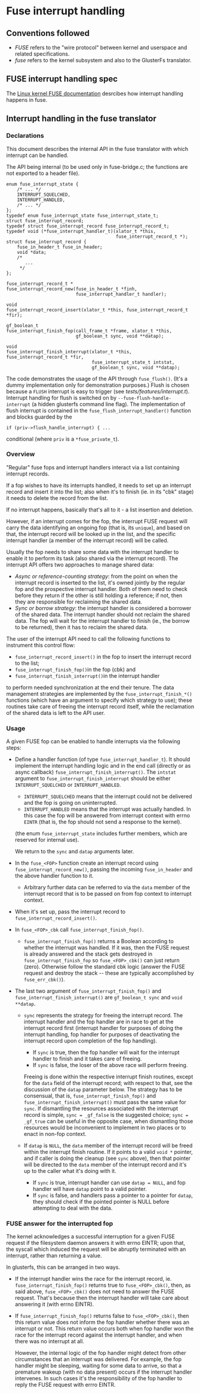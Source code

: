 # Fuse interrupt handling

## Conventions followed

- *FUSE* refers to the "wire protocol" between kernel and userspace and
  related specifications.
- *fuse* refers to the kernel subsystem and also to the GlusterFs translator.

## FUSE interrupt handling spec

The [Linux kernel FUSE documentation](https://git.kernel.org/pub/scm/linux/kernel/git/torvalds/linux.git/tree/Documentation/filesystems/fuse.txt?h=v4.18#n148)
desrcibes how interrupt handling happens in fuse.

## Interrupt handling in the fuse translator

### Declarations

This document describes the internal API in the fuse translator with which
interrupt can be handled.

The API being internal (to be used only in fuse-bridge.c; the functions are
not exported to a header file).

```
enum fuse_interrupt_state {
    /* ... */
    INTERRUPT_SQUELCHED,
    INTERRUPT_HANDLED,
    /* ... */
};
typedef enum fuse_interrupt_state fuse_interrupt_state_t;
struct fuse_interrupt_record;
typedef struct fuse_interrupt_record fuse_interrupt_record_t;
typedef void (*fuse_interrupt_handler_t)(xlator_t *this,
                                         fuse_interrupt_record_t *);
struct fuse_interrupt_record {
    fuse_in_header_t fuse_in_header;
    void *data;
    /*
       ...
     */
};

fuse_interrupt_record_t *
fuse_interrupt_record_new(fuse_in_header_t *finh,
                          fuse_interrupt_handler_t handler);

void
fuse_interrupt_record_insert(xlator_t *this, fuse_interrupt_record_t *fir);

gf_boolean_t
fuse_interrupt_finish_fop(call_frame_t *frame, xlator_t *this,
                          gf_boolean_t sync, void **datap);

void
fuse_interrupt_finish_interrupt(xlator_t *this, fuse_interrupt_record_t *fir,
                                fuse_interrupt_state_t intstat,
                                gf_boolean_t sync, void **datap);
```

The code demonstrates the usage of the API through `fuse_flush()`. (It's a
dummy implementation only for demonstration purposes.) Flush is chosen
because a `FLUSH` interrupt is easy to trigger (see
*tests/features/interrupt.t*). Interrupt handling for flush is switched on
by `--fuse-flush-handle-interrupt` (a hidden glusterfs command line flag).
The implementation of flush interrupt is contained in the
`fuse_flush_interrupt_handler()` function and blocks guarded by the

```
if (priv->flush_handle_interrupt) { ...
```

conditional (where `priv` is a `*fuse_private_t`).

### Overview

"Regular" fuse fops and interrupt handlers interact via a list containing
interrupt records.

If a fop wishes to have its interrupts handled, it needs to set up an
interrupt record and insert it into the list; also when it's to finish
(ie. in its "cbk" stage) it needs to delete the record from the list.

If no interrupt happens, basically that's all to it - a list insertion
and deletion.

However, if an interrupt comes for the fop, the interrupt FUSE request
will carry the data identifying an ongoing fop (that is, its `unique`),
and based on that, the interrupt record will be looked up in the list, and
the specific interrupt handler (a member of the interrupt record) will be
called.

Usually the fop needs to share some data with the interrupt handler to
enable it to perform its task (also shared via the interrupt record).
The interrupt API offers two approaches to manage shared data:
- _Async or reference-counting strategy_: from the point on when the interrupt
  record is inserted to the list, it's owned jointly by the regular fop and
  the prospective interrupt handler. Both of them need to check before they
  return if the other is still holding a reference; if not, then they are
  responsible for reclaiming the shared data.
- _Sync or borrow strategy_: the interrupt handler is considered a borrower
  of the shared data. The interrupt handler should not reclaim the shared
  data. The fop will wait for the interrupt handler to finish (ie., the borrow
  to be returned), then it has to reclaim the shared data.

The user of the interrupt API need to call the following functions to
instrument this control flow:
- `fuse_interrupt_record_insert()` in the fop to insert the interrupt record to
   the list;
- `fuse_interrupt_finish_fop()`in the fop (cbk) and
- `fuse_interrupt_finish_interrupt()`in the interrupt handler

to perform needed synchronization at the end their tenure. The data management
strategies are implemented by the `fuse_interrupt_finish_*()` functions (which
have an argument to specify which strategy to use); these routines take care
of freeing the interrupt record itself, while the reclamation of the shared data
is left to the API user.

### Usage

A given FUSE fop can be enabled to handle interrupts via the following
steps:

- Define a handler function (of type `fuse_interrupt_handler_t`).
  It should implement the interrupt handling logic and in the end
  call (directly or as async callback) `fuse_interrupt_finish_interrupt()`.
  The `intstat` argument to `fuse_interrupt_finish_interrupt` should be
  either `INTERRUPT_SQUELCHED` or `INTERRUPT_HANDLED`.
    - `INTERRUPT_SQUELCHED` means that the interrupt could not be delivered
      and the fop is going on uninterrupted.
    - `INTERRUPT_HANDLED` means that the interrupt was actually handled. In
      this case the fop will be answered from interrupt context with errno
      `EINTR` (that is, the fop should not send a response to the kernel).

  (the enum `fuse_interrupt_state` includes further members, which are reserved
  for internal use).

  We return to the `sync` and `datap` arguments later.
- In the `fuse_<FOP>` function create an interrupt record using
  `fuse_interrupt_record_new()`, passing the incoming `fuse_in_header` and
  the above handler function to it.
    - Arbitrary further data can be referred to via the `data` member of the
      interrupt record that is to be passed on from fop context to
      interrupt context.
- When it's set up, pass the interrupt record to
  `fuse_interrupt_record_insert()`.
- In `fuse_<FOP>_cbk` call `fuse_interrupt_finish_fop()`.
    - `fuse_interrupt_finish_fop()` returns a Boolean according to whether the
      interrupt was handled. If it was, then the FUSE request is already
      answered and the stack gets destroyed in `fuse_interrupt_finish_fop` so
      `fuse_<FOP>_cbk()` can just return (zero). Otherwise follow the standard
      cbk logic (answer the FUSE request and destroy the stack -- these are
      typically accomplished by `fuse_err_cbk()`).
- The last two argument of `fuse_interrupt_finish_fop()` and
  `fuse_interrupt_finish_interrupt()` are `gf_boolean_t sync` and
  `void **datap`.
    - `sync` represents the strategy for freeing the interrupt record. The
      interrupt handler and the fop handler are in race to get at the interrupt
      record first (interrupt handler for purposes of doing the interrupt
      handling, fop handler for purposes of deactivating the interrupt record
      upon completion of the fop handling).
        - If `sync` is true, then the fop handler will wait for the interrupt
          handler to finish and it takes care of freeing.
        - If `sync` is false, the loser of the above race will perform freeing.

      Freeing is done within the respective interrupt finish routines, except
      for the `data` field of the interrupt record; with respect to that, see
      the discussion of the `datap` parameter below. The strategy has to be
      consensual, that is, `fuse_interrupt_finish_fop()` and
      `fuse_interrupt_finish_interrupt()` must pass the same value for `sync`.
      If dismantling the resources associated with the interrupt record is
      simple, `sync = _gf_false` is the suggested choice; `sync = _gf_true` can
      be useful in the opposite case, when dismantling those resources would
      be inconvenient to implement in two places or to enact in non-fop context.
    - If `datap` is `NULL`, the `data` member of the interrupt record will be
      freed within the interrupt finish routine.  If it points to a valid
      `void *` pointer, and if caller is doing the cleanup (see `sync` above),
      then that pointer will be directed to the `data` member of the interrupt
      record and it's up to the caller what it's doing with it.
        - If `sync` is true, interrupt handler can use `datap = NULL`, and
          fop handler will have `datap` point to a valid pointer.
        - If `sync` is false, and handlers pass a pointer to a pointer for
          `datap`, they should check if the pointed pointer is NULL before
          attempting to deal with the data.

### FUSE answer for the interrupted fop

The kernel acknowledges a successful interruption for a given FUSE request
if the filesystem daemon answers it with errno EINTR; upon that, the syscall
which induced the request will be abruptly terminated with an interrupt, rather
than returning a value.

In glusterfs, this can be arranged in two ways.

- If the interrupt handler wins the race for the interrupt record, ie.
  `fuse_interrupt_finish_fop()` returns true to `fuse_<FOP>_cbk()`, then, as
  said above, `fuse_<FOP>_cbk()` does not need to answer the FUSE request.
  That's because then the interrupt handler will take care about answering
  it (with errno EINTR).
- If `fuse_interrupt_finish_fop()` returns false to `fuse_<FOP>_cbk()`, then
  this return value does not inform the fop handler whether there was an interrupt
  or not. This return value occurs both when fop handler won the race for the
  interrupt record against the interrupt handler, and when there was no interrupt
  at all.

  However, the internal logic of the fop handler might detect from other
  circumstances that an interrupt was delivered. For example, the fop handler
  might be sleeping, waiting for some data to arrive, so that a premature
  wakeup (with no data present) occurs if the interrupt handler intervenes. In
  such cases it's the responsibility of the fop handler to reply the FUSE
  request with errro EINTR.
